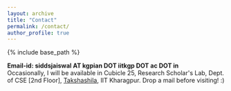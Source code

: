 ```yaml
---
layout: archive
title: "Contact"
permalink: /contact/
author_profile: true
---
```


{% include base_path %}

**Email-id: siddsjaiswal AT kgpian DOT iitkgp DOT ac DOT in**    
Occasionally, I will be available in Cubicle 25, Research Scholar's Lab, Dept. of CSE [2nd Floor], [Takshashila](https://goo.gl/maps/KEn7d5MsUeN2cVJ78), IIT Kharagpur. Drop a mail before visiting! :)

